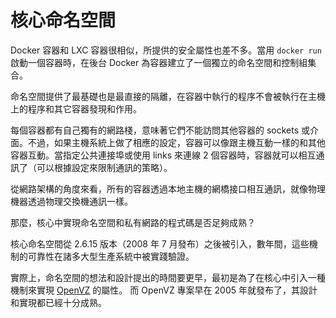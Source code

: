 # 核心命名空間

Docker 容器和 LXC 容器很相似，所提供的安全屬性也差不多。當用 `docker run` 啟動一個容器時，在後台 Docker 為容器建立了一個獨立的命名空間和控制組集合。

命名空間提供了最基礎也是最直接的隔離，在容器中執行的程序不會被執行在主機上的程序和其它容器發現和作用。

每個容器都有自己獨有的網路棧，意味著它們不能訪問其他容器的 sockets 或介面。不過，如果主機系統上做了相應的設定，容器可以像跟主機互動一樣的和其他容器互動。當指定公共連接埠或使用 links 來連線 2 個容器時，容器就可以相互通訊了（可以根據設定來限制通訊的策略）。

從網路架構的角度來看，所有的容器透過本地主機的網橋接口相互通訊，就像物理機器透過物理交換機通訊一樣。

那麼，核心中實現命名空間和私有網路的程式碼是否足夠成熟？

核心命名空間從 2.6.15 版本（2008 年 7 月發布）之後被引入，數年間，這些機制的可靠性在諸多大型生產系統中被實踐驗證。

實際上，命名空間的想法和設計提出的時間要更早，最初是為了在核心中引入一種機制來實現 [OpenVZ](https://en.wikipedia.org/wiki/OpenVZ) 的屬性。
而 OpenVZ 專案早在 2005 年就發布了，其設計和實現都已經十分成熟。
